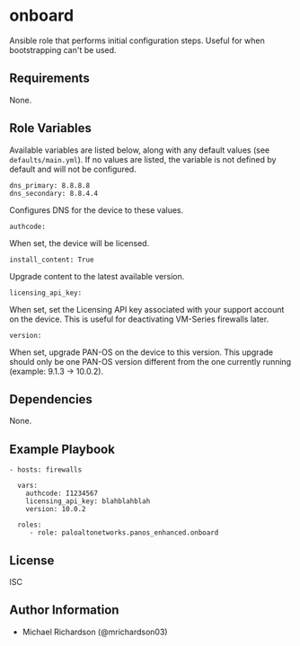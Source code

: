 # onboard

Ansible role that performs initial configuration steps. Useful for when
bootstrapping can't be used.

## Requirements

None.

## Role Variables

Available variables are listed below, along with any default values
(see `defaults/main.yml`). If no values are listed, the variable is not
defined by default and will not be configured.

```
dns_primary: 8.8.8.8
dns_secondary: 8.8.4.4
```

Configures DNS for the device to these values.

```
authcode:
```

When set, the device will be licensed.

```
install_content: True
```

Upgrade content to the latest available version.

```
licensing_api_key:
```

When set, set the Licensing API key associated with your support account on the
device. This is useful for deactivating VM-Series firewalls later.

```
version:
```

When set, upgrade PAN-OS on the device to this version. This upgrade should
only be one PAN-OS version different from the one currently running (example:
9.1.3 -> 10.0.2).

## Dependencies

None.

## Example Playbook

    - hosts: firewalls

      vars:
        authcode: I1234567
        licensing_api_key: blahblahblah
        version: 10.0.2

      roles:
         - role: paloaltonetworks.panos_enhanced.onboard

## License

ISC

## Author Information

- Michael Richardson (@mrichardson03)
